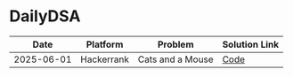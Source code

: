 # DailyDSA

| Date       | Platform    | Problem               | Solution Link                      |
|------------|-------------|-----------------------|------------------------------------|
| 2025-06-01 | Hackerrank | Cats and a Mouse | [Code](HackerrankProblems/src/main/java/algo/implementation/easy_cats_and_a_mouse.java) | 
